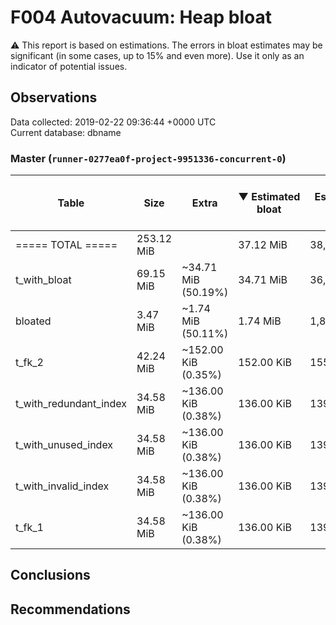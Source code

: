 # F004 Autovacuum: Heap bloat #
:warning: This report is based on estimations. The errors in bloat estimates may be significant (in some cases, up to 15% and even more). Use it only as an indicator of potential issues.

## Observations ##
Data collected: 2019-02-22 09:36:44 +0000 UTC  
Current database: dbname  


### Master (`runner-0277ea0f-project-9951336-concurrent-0`) ###


 Table | Size | Extra | &#9660;&nbsp;Estimated bloat | Est. bloat, bytes | Est. bloat ratio, % | Live | Last vacuum | Fillfactor
-------|------|-------|------------------------------|------------------|--------------------|------|-------------|------------
===== TOTAL ===== |253.12 MiB ||37.12 MiB |38,920,192 |14.66|||
t_with_bloat |69.15 MiB |~34.71 MiB (50.19%)|34.71 MiB |36,388,864 | **50.19** |~34.44 MiB | 2019-02-22 09:35:28  |100
bloated |3.47 MiB |~1.74 MiB (50.11%)|1.74 MiB |1,818,624 | **50.11** |~1.73 MiB | 2019-02-22 09:35:28  |100
t_fk_2 |42.24 MiB |~152.00 KiB (0.35%)|152.00 KiB |155,648 |0.35 |~42.09 MiB | 2019-02-22 09:35:28  |100
t_with_redundant_index |34.58 MiB |~136.00 KiB (0.38%)|136.00 KiB |139,264 |0.38 |~34.44 MiB | 2019-02-22 09:35:27  |100
t_with_unused_index |34.58 MiB |~136.00 KiB (0.38%)|136.00 KiB |139,264 |0.38 |~34.44 MiB | 2019-02-22 09:35:27  |100
t_with_invalid_index |34.58 MiB |~136.00 KiB (0.38%)|136.00 KiB |139,264 |0.38 |~34.44 MiB | 2019-02-22 09:35:28  |100
t_fk_1 |34.58 MiB |~136.00 KiB (0.38%)|136.00 KiB |139,264 |0.38 |~34.44 MiB | 2019-02-22 09:35:28  |100
 

## Conclusions ##


## Recommendations ##

